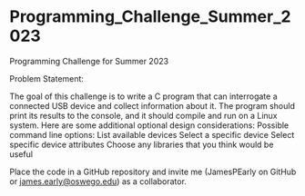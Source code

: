 # Programming_Challenge_Summer_2023
Programming Challenge for Summer 2023

Problem Statement:

The goal of this challenge is to write a C program that can interrogate a connected USB device and collect information about it. The program should print its results to the console, and it should compile and run on a Linux system. Here are some additional optional design considerations:
Possible command line options:
List available devices
Select a specific device
Select specific device attributes
Choose any libraries that you think would be useful

Place the code in a GitHub repository and invite me (JamesPEarly on GitHub or james.early@oswego.edu) as a collaborator.

